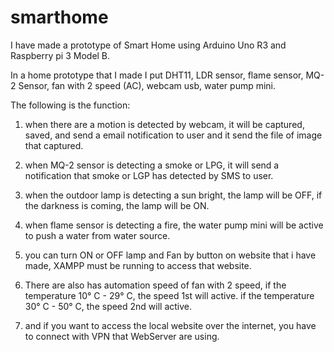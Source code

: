 # smarthome
I have made a prototype of Smart Home using Arduino Uno R3 and Raspberry pi 3 Model B.

In a home prototype that I made
I put DHT11, LDR sensor, flame sensor,
MQ-2 Sensor, fan with 2 speed (AC), webcam usb,
water pump mini.

The following is the function:

1. when there are a motion is detected by webcam, it will be captured, saved, and send a email notification to user and it send the file of image that captured.

2. when MQ-2 sensor is detecting a smoke or LPG, it will send a notification that smoke or LGP has detected by SMS to user.

3. when the outdoor lamp is detecting a sun bright, the lamp will be OFF, if the darkness is coming, the lamp will be ON.

4. when flame sensor is detecting a fire, the water pump mini will be active to push a water from water source.

5. you can turn ON or OFF lamp and Fan by button on website that i have made, XAMPP must be running to access that website.

6. There are also has automation speed of fan with 2 speed, if the temperature 10° C - 29° C, the speed 1st will active. if the temperature 30° C - 50° C, the speed 2nd will active.

7. and if you want to access the local website over the internet, you have to connect with VPN that WebServer are using.
